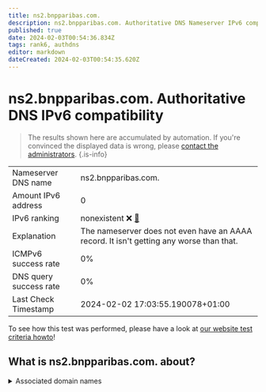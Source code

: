 ```yaml
---
title: ns2.bnpparibas.com.
description: ns2.bnpparibas.com. Authoritative DNS Nameserver IPv6 compatibility
published: true
date: 2024-02-03T00:54:36.834Z
tags: rank6, authdns
editor: markdown
dateCreated: 2024-02-03T00:54:35.620Z
---
```


# ns2.bnpparibas.com. Authoritative DNS IPv6 compatibility

> The results shown here are accumulated by automation. If you're convinced the displayed data is wrong, please [contact the administrators](/howto/chat). 
{.is-info}




|   |   |
| - | - |
| Nameserver DNS name | ns2.bnpparibas.com.
| Amount IPv6 address | 0
| IPv6 ranking | nonexistent :x: [🔗](/howto/ranking) |
| Explanation | The nameserver does not even have an AAAA record. It isn't getting any worse than that. |
| ICMPv6 success rate | 0%|
| DNS query success rate | 0% |
| Last Check Timestamp | 2024-02-02 17:03:55.190078+01:00 |

To see how this test was performed, please have a look at [our website test criteria howto](/howto/testcriteria/authdns)!


## What is ns2.bnpparibas.com. about?






<details>
<summary>Associated domain names</summary>

group.bnpparibas

</details>
